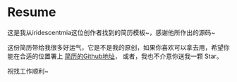 # Resume #


这是我从iridescentmia这位创作者找到的简历模板~，感谢他所作出的源码~


这份简历带给我很多好运气，它是不是我的原创，如果你喜欢可以拿去用，希望你能在合适的位置署上 [简历的Github地址](https://iridescentmia.github.io/resume/)， 或者，我也不介意你送我一颗 Star。

祝找工作顺利~

